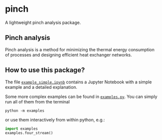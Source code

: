 # pinch
A lightweight pinch analysis package.

## Pinch analysis
Pinch analysis is a method for minimizing the thermal energy consumption of
processes and designing efficient heat exchanger networks.

## How to use this package?
The file [`example_simple.ipynb`](example_simple.ipynb) contains a Jupyter
Notebook with a simple example and a detailed explanation.

Some more complex examples can be found in [`examples.py`](examples.py). You can
simply run all of them from the terminal
```
python -m examples
```
or use them interactively from within python, e.g.:
```python
import examples
examples.four_stream()
```

